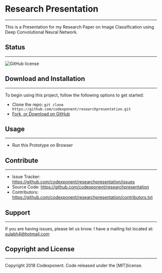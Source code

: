 # Research Presentation
--------

This is a Presentation for my Research Paper on Image Classification using Deep Convolutional Neural Network.

## Status
--------

![GitHub license](https://img.shields.io/badge/license-MIT-blue.svg)

## Download and Installation
-------

To begin using this project, follow the following options to get started:
* Clone the repo: `git clone https://github.com/codexponent/researchpresentation.git`
* [Fork, or Download on GitHub](https://github.com/codexponent/researchpresentation)

## Usage
-------

- Run this Prototype on Browser

## Contribute
----------

- Issue Tracker: https://github.com/codexponent/researchpresentation/issues
- Source Code: https://github.com/codexponent/researchpresentation
- Contributors: https://github.com/codexponent/researchpresentation/contributors.txt

## Support
-------

If you are having issues, please let us know.
I have a mailing list located at: sulabh4@hotmail.com

## Copyright and License
-------

Copyright 2018 Codexponent. Code released under the [MIT]license.

